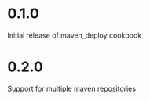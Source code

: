# 0.1.0

Initial release of maven_deploy cookbook

# 0.2.0

Support for multiple maven repositories
